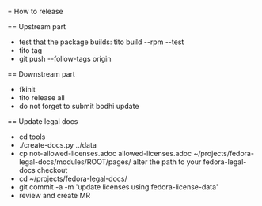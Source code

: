 = How to release

== Upstream part

 * test that the package builds:
   tito build --rpm --test
 * tito tag
 * git push --follow-tags origin

== Downstream part

 * fkinit
 * tito release all
 * do not forget to submit bodhi update

== Update legal docs

 * cd tools
 * ./create-docs.py ../data
 * cp not-allowed-licenses.adoc allowed-licenses.adoc ~/projects/fedora-legal-docs/modules/ROOT/pages/
   alter the path to your fedora-legal-docs checkout
 * cd ~/projects/fedora-legal-docs/
 * git commit -a -m 'update licenses using fedora-license-data'
 * review and create MR
